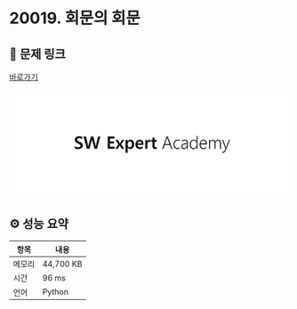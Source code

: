 # 20019. 회문의 회문

## 🔗 문제 링크

[바로가기](https://swexpertacademy.com/main/code/problem/problemDetail.do?contestProbId=AY2hjCWKbykDFATh)

![SWEA 로고](../../images/swea.jpg)

## ⚙️ 성능 요약

| 항목   | 내용      |
| ------ | --------- |
| 메모리 | 44,700 KB |
| 시간   | 96 ms     |
| 언어   | Python    |
